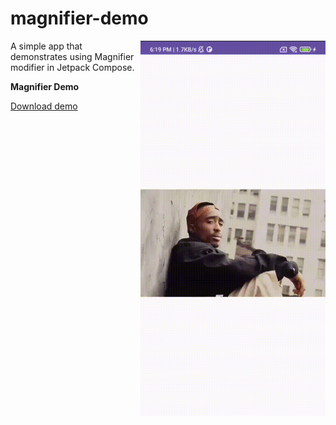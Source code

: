 # magnifier-demo

<img align="right" width="296" height="600"  src="https://github.com/raheemadamboev/magnifier-demo/blob/main/banner.gif" />

A simple app that demonstrates using Magnifier modifier in Jetpack Compose.

**Magnifier Demo**

<a href="https://github.com/raheemadamboev/name/blob/magnifier-demo/app-debug.apk">Download demo</a>
